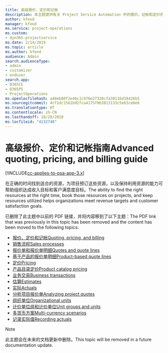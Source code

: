 ```yaml
---
title: 高级报价、定价和记帐
description: 本主题提供有关 Project Service Automation 中的报价、记帐和定价的信息。
author: kfend
manager: kfend
ms.service: project-operations
ms.custom:
- dyn365-projectservice
ms.date: 2/14/2019
ms.topic: article
ms.author: kfend
audience: Admin
search.audienceType:
- admin
- customizer
- enduser
search.app:
- D365CE
- D365PS
- ProjectOperations
ms.openlocfilehash: a40eb80f2e46c1c976e27320cfa30116d19426b5
ms.sourcegitcommit: 4cf1dc1561b92fca4175f0b3813133c5e63ce8e6
ms.translationtype: HT
ms.contentlocale: zh-CN
ms.lasthandoff: 10/28/2020
ms.locfileid: "4132748"
---
```

# <a name="advanced-quoting-pricing-and-billing-guide"></a><span data-ttu-id="ac809-103">高级报价、定价和记帐指南</span><span class="sxs-lookup"><span data-stu-id="ac809-103">Advanced quoting, pricing, and billing guide</span></span>

[!INCLUDE[cc-applies-to-psa-app-3.x](../../includes/cc-applies-to-psa-app-3x.md)]

<span data-ttu-id="ac809-104">在正确的时间找到适合的资源，为项目预订这些资源，以及保持利用资源的能力可帮助组织达成收入目标和客户满意度目标。</span><span class="sxs-lookup"><span data-stu-id="ac809-104">The ability to find the right resources at the right time, book those resources on projects, and keep resources utilized helps organizations meet revenue targets and customer satisfaction goals.</span></span> 

<span data-ttu-id="ac809-105">已删除了此主题中以前的 PDF 链接，并将内容移到了以下主题：</span><span class="sxs-lookup"><span data-stu-id="ac809-105">The PDF link that was previously in this topic has been removed and the content has been moved to the following topics:</span></span>

- [<span data-ttu-id="ac809-106">报价、定价和记帐</span><span class="sxs-lookup"><span data-stu-id="ac809-106">Quoting, pricing, and billing</span></span>](../quote-bill-price.md)
- [<span data-ttu-id="ac809-107">销售流程</span><span class="sxs-lookup"><span data-stu-id="ac809-107">Sales processes</span></span>](../basic-sales-process.md)
- [<span data-ttu-id="ac809-108">报价单和报价单明细</span><span class="sxs-lookup"><span data-stu-id="ac809-108">Quotes and quote lines</span></span>](../basic-quote-lines.md)
- [<span data-ttu-id="ac809-109">基于产品的报价单明细</span><span class="sxs-lookup"><span data-stu-id="ac809-109">Product-based quote lines</span></span>](../product-based-quote-lines.md)
- [<span data-ttu-id="ac809-110">定价</span><span class="sxs-lookup"><span data-stu-id="ac809-110">Pricing</span></span>](../basic-pricing.md)
- [<span data-ttu-id="ac809-111">产品目录定价</span><span class="sxs-lookup"><span data-stu-id="ac809-111">Product catalog pricing</span></span>](../product-catalog-pricing.md)
- [<span data-ttu-id="ac809-112">业务交易</span><span class="sxs-lookup"><span data-stu-id="ac809-112">Business transactions</span></span>](../basic-business-transactions.md)
- [<span data-ttu-id="ac809-113">估算</span><span class="sxs-lookup"><span data-stu-id="ac809-113">Estimates</span></span>](../estimates.md)
- [<span data-ttu-id="ac809-114">实际</span><span class="sxs-lookup"><span data-stu-id="ac809-114">Actuals</span></span>](../actuals.md)
- [<span data-ttu-id="ac809-115">分析项目报价单</span><span class="sxs-lookup"><span data-stu-id="ac809-115">Analyzing project quotes</span></span>](../basic-analyzing-quotes.md)
- [<span data-ttu-id="ac809-116">组织单位</span><span class="sxs-lookup"><span data-stu-id="ac809-116">Organizational units</span></span>](../advanced-organizational.md)
- [<span data-ttu-id="ac809-117">计价单位组和计价单位</span><span class="sxs-lookup"><span data-stu-id="ac809-117">Unit groups and units</span></span>](../advanced-units.md)
- [<span data-ttu-id="ac809-118">多货币方案</span><span class="sxs-lookup"><span data-stu-id="ac809-118">Multi-currency scenarios</span></span>](../advanced-currency.md)
- [<span data-ttu-id="ac809-119">记录实际值</span><span class="sxs-lookup"><span data-stu-id="ac809-119">Recording actuals</span></span>](../advanced-actuals.md)

> [!NOTE]
> <span data-ttu-id="ac809-120">此主题会在未来的文档更新中删除。</span><span class="sxs-lookup"><span data-stu-id="ac809-120">This topic will be removed in a future documentation update.</span></span> 
